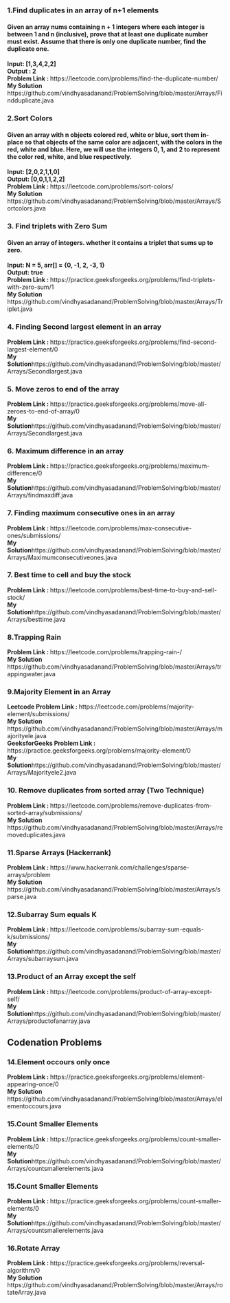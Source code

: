 
<h3> 1.Find duplicates in an array of n+1 elements </h3>
<h4> Given an array nums containing n + 1 integers where each integer is between 1 and n (inclusive), prove that at least one duplicate number must exist. Assume that there is only one duplicate number, find the duplicate one. </h4> 
<b>  Input: [1,3,4,2,2] </b> <br>
<b>Output : 2 </b> <br>
<b> Problem Link : </b>  https://leetcode.com/problems/find-the-duplicate-number/  <br>
<b> My Solution</b> https://github.com/vindhyasadanand/ProblemSolving/blob/master/Arrays/Findduplicate.java <br>

<h3> 2.Sort Colors</h3>
<h4> Given an array with n objects colored red, white or blue, sort them in-place so that objects of the same color are adjacent, with the colors in the red, white and blue. Here, we will use the integers 0, 1, and 2 to represent the color red, white, and blue respectively. </h4> 
<b>Input: [2,0,2,1,1,0]  </b> <br>
<b>Output: [0,0,1,1,2,2] </b> <br>
<b> Problem Link : </b>  https://leetcode.com/problems/sort-colors/ <br>
<b> My Solution</b> https://github.com/vindhyasadanand/ProblemSolving/blob/master/Arrays/Sortcolors.java <br>

<h3>3. Find triplets with Zero Sum</h3>
<h4> Given an array of integers. whether it contains a triplet that sums up to zero.</h4> 
<b> Input: N = 5, arr[] = {0, -1, 2, -3, 1}  </b> <br>
<b>Output: true  </b> <br>
<b> Problem Link : </b> https://practice.geeksforgeeks.org/problems/find-triplets-with-zero-sum/1    <br>
<b> My Solution</b> https://github.com/vindhyasadanand/ProblemSolving/blob/master/Arrays/Triplet.java <br>

<h3>4. Finding Second largest element in an array</h3>
<b> Problem Link : </b>https://practice.geeksforgeeks.org/problems/find-second-largest-element/0  <br>
<b> My Solution</b>https://github.com/vindhyasadanand/ProblemSolving/blob/master/Arrays/Secondlargest.java <br>

<h3>5. Move zeros to end of the array</h3>
<b> Problem Link : </b> https://practice.geeksforgeeks.org/problems/move-all-zeroes-to-end-of-array/0  <br>
<b> My Solution</b>https://github.com/vindhyasadanand/ProblemSolving/blob/master/Arrays/Secondlargest.java <br>

<h3>6. Maximum difference in an array</h3>
<b> Problem Link : </b>https://practice.geeksforgeeks.org/problems/maximum-difference/0   <br>
<b> My Solution</b>https://github.com/vindhyasadanand/ProblemSolving/blob/master/Arrays/findmaxdiff.java <br>

<h3>7. Finding maximum consecutive ones in an array</h3>
<b> Problem Link : </b>https://leetcode.com/problems/max-consecutive-ones/submissions/ <br>
<b> My Solution</b>https://github.com/vindhyasadanand/ProblemSolving/blob/master/Arrays/Maximumconsecutiveones.java <br>

<h3>7. Best time to cell and buy the stock</h3>
<b> Problem Link : </b> https://leetcode.com/problems/best-time-to-buy-and-sell-stock/ <br>
<b> My Solution</b>https://github.com/vindhyasadanand/ProblemSolving/blob/master/Arrays/besttime.java <br>

<h3>8.Trapping Rain  </h3>
<b> Problem Link : </b> https://leetcode.com/problems/trapping-rain-/<br>
<b> My Solution</b> https://github.com/vindhyasadanand/ProblemSolving/blob/master/Arrays/trappingwater.java <br>

<h3>9.Majority Element in an Array  </h3>
<b>  Leetcode Problem Link : </b> https://leetcode.com/problems/majority-element/submissions/  <br>
<b> My Solution</b> https://github.com/vindhyasadanand/ProblemSolving/blob/master/Arrays/majorityele.java <br>
<b>  GeeksforGeeks Problem Link : </b> https://practice.geeksforgeeks.org/problems/majority-element/0  <br>
<b> My Solution</b>https://github.com/vindhyasadanand/ProblemSolving/blob/master/Arrays/Majorityele2.java <br>

<h3>10. Remove duplicates from sorted array (Two  Technique) </h3>
<b> Problem Link : </b> https://leetcode.com/problems/remove-duplicates-from-sorted-array/submissions/<br>
<b> My Solution</b> https://github.com/vindhyasadanand/ProblemSolving/blob/master/Arrays/removeduplicates.java<br>

<h3>11.Sparse Arrays (Hackerrank) </h3>
<b> Problem Link : </b> https://www.hackerrank.com/challenges/sparse-arrays/problem <br>
<b> My Solution</b> https://github.com/vindhyasadanand/ProblemSolving/blob/master/Arrays/sparse.java <br>

<h3>12.Subarray Sum equals K </h3>
<b> Problem Link : </b> https://leetcode.com/problems/subarray-sum-equals-k/submissions/ <br>
<b> My Solution</b>https://github.com/vindhyasadanand/ProblemSolving/blob/master/Arrays/subarraysum.java <br>

<h3>13.Product of an Array except the self </h3>
<b> Problem Link : </b>https://leetcode.com/problems/product-of-array-except-self/ <br>
<b> My Solution</b>https://github.com/vindhyasadanand/ProblemSolving/blob/master/Arrays/productofanarray.java <br>
<h2> Codenation Problems </h2>
<h3>14.Element occours only once </h3>
<b> Problem Link : </b> https://practice.geeksforgeeks.org/problems/element-appearing-once/0 <br>
<b> My Solution</b> https://github.com/vindhyasadanand/ProblemSolving/blob/master/Arrays/elementoccours.java<br>

<h3>15.Count Smaller Elements</h3>
<b> Problem Link : </b> https://practice.geeksforgeeks.org/problems/count-smaller-elements/0 <br>
<b> My Solution</b>https://github.com/vindhyasadanand/ProblemSolving/blob/master/Arrays/countsmallerelements.java  <br>

<h3>15.Count Smaller Elements</h3>
<b> Problem Link : </b> https://practice.geeksforgeeks.org/problems/count-smaller-elements/0 <br>
<b> My Solution</b>https://github.com/vindhyasadanand/ProblemSolving/blob/master/Arrays/countsmallerelements.java  <br>


<h3>16.Rotate Array </h3>
<b> Problem Link : </b> https://practice.geeksforgeeks.org/problems/reversal-algorithm/0 <br>
<b> My Solution</b> https://github.com/vindhyasadanand/ProblemSolving/blob/master/Arrays/rotateArray.java <br>









